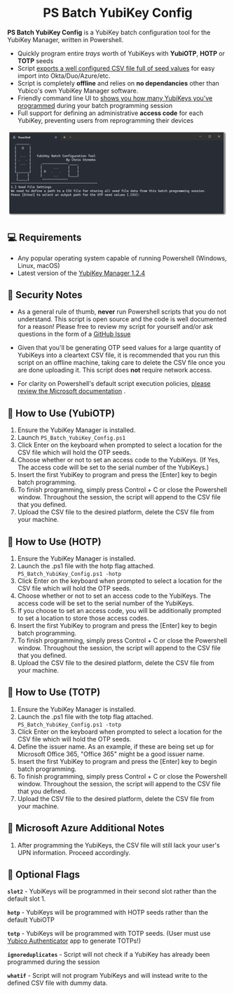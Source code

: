  <h1 align="center">PS Batch YubiKey Config</h1>


**PS Batch YubiKey Config** is a YubiKey batch configuration tool for the YubiKey Manager, written in Powershell. 


* Quickly program entire *trays* worth of YubiKeys with **YubiOTP**, **HOTP** or **TOTP** seeds
* Script [exports a well configured CSV file full of seed values](Images/seed_file.PNG) for easy import into Okta/Duo/Azure/etc.
* Script is completely **offline** and relies on **no dependancies** other than Yubico's own YubiKey Manager software.
* Friendly command line UI to [shows you how many YubiKeys you've programmed](Images/batch_programming_screen.PNG) during your batch programming session
* Full support for defining an administrative **access code** for each YubiKey, preventing users from reprogramming their devices

![](/Images/main_window.PNG)
## 💻 Requirements
- Any popular operating system capable of running Powershell (Windows, Linux, macOS)
- Latest version of the [YubiKey Manager 1.2.4](https://www.yubico.com/products/services-software/download/yubikey-manager/) 

## 🐻 Security Notes
- As a general rule of thumb, **never** run Powershell scripts that you do not understand. 
This script is open source and the code is well documented for a reason! Please free to review my script for yourself and/or ask questions in the form of a [GitHub Issue](https://github.com/chris-streeks/PS_Batch_YubiKey_Config/issues)

- Given that you'll be generating OTP seed values for a large quantity of YubiKeys into a cleartext CSV file, it is recommended that you run this script on an offline machine, taking care to delete the CSV file once you are done uploading it. This script does **not** require network access.

- For clarity on Powershell's default script execution policies, [please review the Microsoft documentation](https://docs.microsoft.com/en-us/powershell/module/microsoft.powershell.core/about/about_execution_policies?view=powershell-7)
.

## 📖 How to Use (YubiOTP)
1. Ensure the YubiKey Manager is installed. 
2. Launch `PS_Batch_YubiKey_Config.ps1`
3. Click Enter on the keyboard when prompted to select a location for the CSV file which will hold the OTP seeds.
4. Choose whether or not to set an access code to the YubiKeys. (If Yes, The access code will be set to the serial number of the YubiKeys.)
5. Insert the first YubiKey to program and press the [Enter] key to begin batch programming.
6. To finish programming, simply press Control + C or close the Powershell window. Throughout the session, the script will append to the CSV file that you defined.
7. Upload the CSV file to the desired platform, delete the CSV file from your machine.

## 📖 How to Use (HOTP)
1. Ensure the YubiKey Manager is installed.
2. Launch the .ps1 file with the hotp flag attached. `PS_Batch_YubiKey_Config.ps1 -hotp`
3. Click Enter on the keyboard when prompted to select a location for the CSV file which will hold the OTP seeds.
4. Choose whether or not to set an access code to the YubiKeys. The access code will be set to the serial number of the YubiKeys.
5. If you choose to set an access code, you will be additionally prompted to set a location to store those access codes.
6. Insert the first YubiKey to program and press the [Enter] key to begin batch programming.
6. To finish programming, simply press Control + C or close the Powershell window. Throughout the session, the script will append to the CSV file that you defined.
7. Upload the CSV file to the desired platform, delete the CSV file from your machine.

## 📖 How to Use (TOTP)
1. Ensure the YubiKey Manager is installed.
2. Launch the .ps1 file with the totp flag attached. `PS_Batch_YubiKey_Config.ps1 -totp`
3. Click Enter on the keyboard when prompted to select a location for the CSV file which will hold the OTP seeds.
4. Define the issuer name. As an example, if these are being set up for Microsoft Office 365, "Office 365" might be a good issuer name.
5. Insert the first YubiKey to program and press the [Enter] key to begin batch programming.
6. To finish programming, simply press Control + C or close the Powershell window. Throughout the session, the script will append to the CSV file that you defined.
7. Upload the CSV file to the desired platform, delete the CSV file from your machine.

## 📖 Microsoft Azure Additional Notes
1. After programming the YubiKeys, the CSV file will still lack your user's UPN information. Proceed accordingly.


## 🚩 Optional Flags 
**`slot2`** - YubiKeys will be programmed in their second slot rather than the default slot 1. 

**`hotp`** - YubiKeys will be programmed with HOTP seeds rather than the default YubiOTP

**`totp`** - YubiKeys will be programmed with TOTP seeds. (User must use [Yubico Authenticator](https://www.yubico.com/products/yubico-authenticator/) app to generate TOTPs!)

**`ignoreduplicates`** - Script will not check if a YubiKey has already been programmed during the session

**`whatif`** - Script will not program YubiKeys and will instead write to the defined CSV file with dummy data. 

